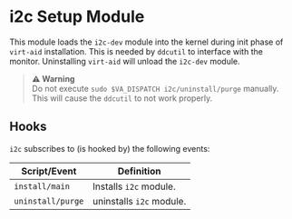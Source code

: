 # i2c Setup Module

This module loads the `i2c-dev` module into the kernel during init phase of `virt-aid` installation. This is needed by `ddcutil` to interface with the monitor. Uninstalling `virt-aid` will unload the `i2c-dev` module.

> **⚠️ Warning**  
> Do not execute `sudo $VA_DISPATCH i2c/uninstall/purge` manually. This will cause the `ddcutil` to not work properly.

## Hooks

`i2c` subscribes to (is hooked by) the following events:

| Script/Event        | Definition                   |
| -------------       | -------------                |
| `install/main`      | Installs `i2c` module.       |   
| `uninstall/purge`   | uninstalls `i2c` module.     |   
